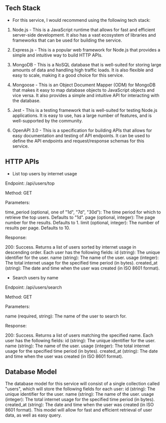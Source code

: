 ## Tech Stack

+ For this service, I would recommend using the following tech stack:
1. Node.js - This is a JavaScript runtime that allows for fast and efficient server-side development. It also has a vast ecosystem of libraries and frameworks that can be used for building the service.

2. Express.js - This is a popular web framework for Node.js that provides a simple and intuitive way to build HTTP APIs.

3. MongoDB - This is a NoSQL database that is well-suited for storing large amounts of data and handling high traffic loads. It is also flexible and easy to scale, making it a good choice for this service.

4. Mongoose - This is an Object Document Mapper (ODM) for MongoDB that makes it easy to map database objects to JavaScript objects and vice versa. It also provides a simple and intuitive API for interacting with the database.

5. Jest - This is a testing framework that is well-suited for testing Node.js applications. It is easy to use, has a large number of features, and is well-supported by the community.

6. OpenAPI 3.0 - This is a specification for building APIs that allows for easy documentation and testing of API endpoints. It can be used to define the API endpoints and request/response schemas for this service.

## HTTP APIs

+ List top users by internet usage

Endpoint: /api/users/top

Method: GET

Parameters:

  time_period (optional, one of "1d", "7d", "30d"): The time period for which to retrieve the top users. Defaults to "1d".
  page (optional, integer): The page number for the results. Defaults to 1.
  limit (optional, integer): The number of results per page. Defaults to 10.
  
Response:
  
  200: Success. Returns a list of users sorted by internet usage in descending order. Each user has the following fields:
  id (string): The unique identifier for the user.
  name (string): The name of the user.
  usage (integer): The total internet usage for the specified time period (in bytes).
  created_at (string): The date and time when the user was created (in ISO 8601 format).
  
+ Search users by name

Endpoint: /api/users/search

Method: GET

Parameters:

  name (required, string): The name of the user to search for.

Response:

  200: Success. Returns a list of users matching the specified name. Each user has the following fields:
  id (string): The unique identifier for the user.
  name (string): The name of the user.
  usage (integer): The total internet usage for the specified time period (in bytes).
  created_at (string): The date and time when the user was created (in ISO 8601 format).
  
## Database Model

  The database model for this service will consist of a single collection called "users", which will store the following fields for each user:
  id (string): The unique identifier for the user.
  name (string): The name of the user.
  usage (integer): The total internet usage for the specified time period (in bytes).
  created_at (string): The date and time when the user was created (in ISO 8601 format).
  This model will allow for fast and efficient retrieval of user data, as well as easy query. 




